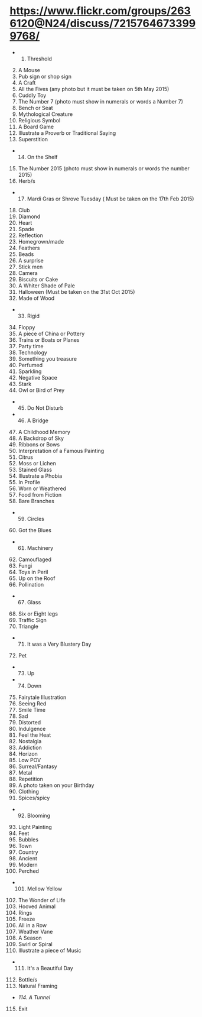 # https://www.flickr.com/groups/2636120@N24/discuss/72157646733999768/

* 1. Threshold
2. A Mouse
3. Pub sign or shop sign
4. A Craft
5. All the Fives (any photo but it must be taken on 5th May 2015)
6. Cuddly Toy
7. The Number 7 (photo must show in numerals or words a Number 7)
8. Bench or Seat
9. Mythological Creature
10. Religious Symbol
11. A Board Game
12. Illustrate a Proverb or Traditional Saying
13. Superstition
* 14. On the Shelf
15. The Number 2015 (photo must show in numerals or words the number 2015)
16. Herb/s
* 17. Mardi Gras or Shrove Tuesday ( Must be taken on the 17th Feb 2015)
18. Club
19. Diamond
20. Heart
21. Spade
22. Reflection
23. Homegrown/made
24. Feathers
25. Beads
26. A surprise
27. Stick men
28. Camera
29. Biscuits or Cake
30. A Whiter Shade of Pale
31. Halloween (Must be taken on the 31st Oct 2015)
32. Made of Wood
* 33. Rigid
34. Floppy
35. A piece of China or Pottery
36. Trains or Boats or Planes
37. Party time
38. Technology
39. Something you treasure
40. Perfumed
41. Sparkling
42. Negative Space
43. Stark
44. Owl or Bird of Prey
* 45. Do Not Disturb
* 46. A Bridge
47. A Childhood Memory
48. A Backdrop of Sky
49. Ribbons or Bows
50. Interpretation of a Famous Painting
51. Citrus
52. Moss or Lichen
53. Stained Glass
54. Illustrate a Phobia
55. In Profile
56. Worn or Weathered
57. Food from Fiction
58. Bare Branches
* 59. Circles
60. Got the Blues
* 61. Machinery
62. Camouflaged
63. Fungi
64. Toys in Peril
65. Up on the Roof
66. Pollination
* 67. Glass
68. Six or Eight legs
69. Traffic Sign
70. Triangle
*  71. It was a Very Blustery Day
72. Pet
* 73. Up
* 74. Down
75. Fairytale Illustration
76. Seeing Red
77. Smile Time
78. Sad
79. Distorted
80. Indulgence
81. Feel the Heat
82. Nostalgia
83. Addiction
84. Horizon
85. Low POV
86. Surreal/Fantasy
87. Metal
88. Repetition
89. A photo taken on your Birthday
90. Clothing
91. Spices/spicy
* 92. Blooming
93. Light Painting
94. Feet
95. Bubbles
96. Town
97. Country
98. Ancient
99. Modern
100. Perched
* 101. Mellow Yellow
102. The Wonder of Life
103. Hooved Animal
104. Rings
105. Freeze
106. All in a Row
107. Weather Vane
108. A Season
109. Swirl or Spiral
110. Illustrate a piece of Music
* 111. It's a Beautiful Day
112. Bottle/s
113. Natural Framing
* *114. A Tunnel*
115. Exit
